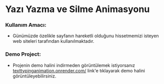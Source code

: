 # Yazı Yazma ve Silme Animasyonu

### Kullanım Amacı:
- Günümüzde özelikle sayfanın hareketli olduğunu hissetmemizi isteyen web siteleri tarafından kullanılmaktadır.

### Demo Project:
- Projenin demo halini indirmeden görüntülemek istiyorsanız [texttypinganimation.onrender.com/](https://texttypinganimation.onrender.com/) link'e tıklayarak demo halini görüntüleyebilirsiniz.
